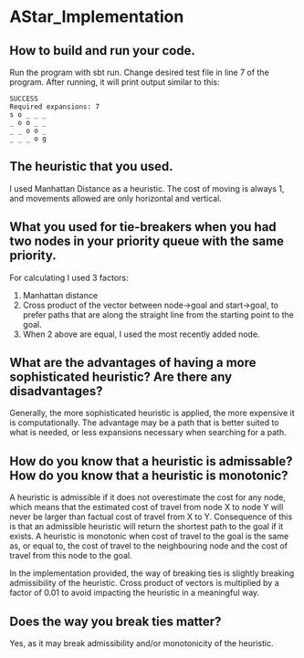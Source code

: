 # AStar_Implementation
## How to build and run your code.
Run the program with sbt run. Change desired test file in line 7 of the program. After running, it will print output similar to this:
```
SUCCESS
Required expansions: 7
s o _ _ _ 
_ o o _ _ 
_ _ o o _ 
_ _ _ o g 
```
## The heuristic that you used.
I used Manhattan Distance as a heuristic. The cost of moving is always 1, and movements allowed are only horizontal and vertical.
## What you used for tie-breakers when you had two nodes in your priority queue with the same priority.
For calculating I used 3 factors:
  1) Manhattan distance
  2) Cross product of the vector between node->goal and start->goal, to prefer paths that are along the straight line from the starting point to the goal.
  3) When 2 above are equal, I used the most recently added node.
## What are the advantages of having a more sophisticated heuristic?  Are there any disadvantages?
Generally, the more sophisticated heuristic is applied, the more expensive it is computationally. The advantage may be a path that is better suited to what is needed, or less expansions necessary when searching for a path.
## How do you know that a heuristic is admissable?  How do you know that a heuristic is monotonic?
A heuristic is admissible if it does not overestimate the cost for any node, which means that the estimated cost of travel from node X to node Y will never be larger than factual cost of travel from X to Y. Consequence of this is that an admissible heuristic will return the shortest path to the goal if it exists.
A heuristic is monotonic when cost of travel to the goal is the same as, or equal to, the cost of travel to the neighbouring node and the cost of travel from this node to the goal.

In the implementation provided, the way of breaking ties is slightly breaking admissibility of the heuristic. Cross product of vectors is multiplied by a factor of 0.01 to avoid impacting the heuristic in a meaningful way. 
## Does the way you break ties matter?
Yes, as it may break admissibility and/or monotonicity of the heuristic.
